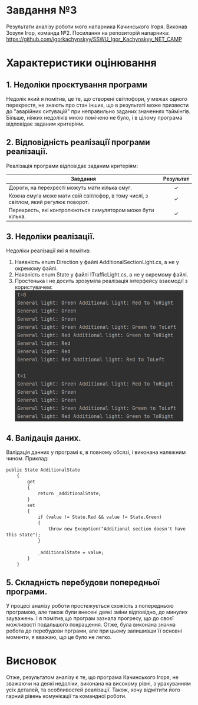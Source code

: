 ﻿# Завдання №3

Результати аналізу роботи мого напарника Качинського Ігоря. Виконав Зозуля Ігор, команда №2.
Посилання на репозиторій напарника: https://github.com/igorkachynskyy/SSWU_Igor_Kachynskyy_NET_CAMP


# Характеристики оцінювання
## 1. Недоліки проєктування програми

Недолік який я помітив, це те, що створені світлофори, у межах одного перехрестя, не знають про стан інших, що в результаті може призвести до "аварійних ситувацій" при неправильно заданих значеннях таймінгів.  Більше, ніяких недоліків мною помічено не було, і в цілому програма відповідає заданим критеріям.

## 2. Відповідність реалізації програми реалізації.

Реалізація програми відповідає заданим критеріям:

| Завдання                                                                             | Результат |
|--------------------------------------------------------------------------------------|:---------:|
| Дороги, на перехресті можуть мати кілька смуг.                                       |     ✓     |
| Кожна смуга може мати свій світлофор, в тому числі, з світлом, який регулює поворот. |     ✓     |
| Перехресть, які контролюються симулятором може бути кілька.                          |     ✓     |


## 3. Недоліки реалізації.
Недоліки реалізації які я помітив:

1. Наявність enum Direction у файлі AdditionalSectionLight.cs, а не у окремому файлі.
2. Наявність enum State у файлі ITrafficLight.cs, а не у окремому файлі.
3.  Простенька і не досить зрозуміла реалізація інтерфейсу взаємодії з користувачем: <img src="img/Screenshot_3.png">

## 4. Валідація даних.

Валідація данних у програмі є, в повному обсязі, і виконана належним чином. Приклад:
```
public State AdditionalState
    {
        get
        {
            return _additionalState;
        }
        set
        {
            if (value != State.Red && value != State.Green)
            {
                throw new Exception("Additional section doesn't have this state");
            }
	
            _additionalState = value;
        }
    }
```
## 5. Складність перебудови попередньої програми.

У процесі аналізу роботи простежується схожість з попередньою програмою, але також були внесені деякі зміни відповідно, до минулих зауважень. І я помітив,що програм зазнала прогресу, що до своєї можливості подальшого покращення. Отже, була виконана значна робота до перебудови прграми, але при цьому залишивши її основні моменти, я вважаю, що це було не легко.

# Висновок

Отже, результатом аналізу є те, що програма Качинського Ігоря, не зважаючи на деякі недоліки, виконана на високому рівні, з урахуванням усіх деталей, та особливостей реалізації. Також, хочу відмітити його гарний рівень комунікації та командної роботи.